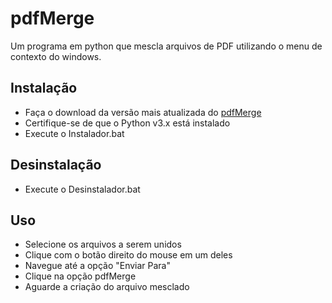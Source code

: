 # pdfMerge

Um programa em python que mescla arquivos de PDF utilizando o menu de contexto do windows.

## Instalação
- Faça o download da versão mais atualizada do [pdfMerge](https://github.com/gvtrindade/pdfMerge/releases)
- Certifique-se de que o Python v3.x está instalado
- Execute o Instalador.bat

## Desinstalação
- Execute o Desinstalador.bat

## Uso
- Selecione os arquivos a serem unidos
- Clique com o botão direito do mouse em um deles
- Navegue até a opção "Enviar Para"
- Clique na opção pdfMerge
- Aguarde a criação do arquivo mesclado